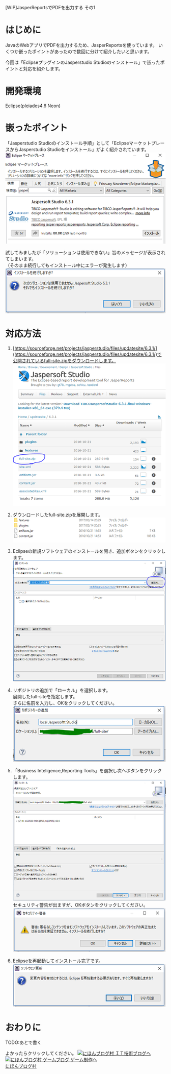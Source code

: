 [WIP]JasperReportsでPDFを出力する その1


# はじめに
JavaのWebアプリでPDFを出力するため、JasperReportsを使っています。
いくつか嵌ったポイントがあったので数回に分けて紹介したいと思います。  

今回は「EclipseプラグインのJasperstudio Studioのインストール」で嵌ったポイントと対応を紹介します。  

# 開発環境
Eclipse(pleiades4.6 Neon)

# 嵌ったポイント
「Jasperstudio Studioのインストール手順」として「EclipseマーケットプレースからJasperstudio Studioをインストール」がよく紹介されています。  
![Eclipseマーケットプレース](1_Eclipsemarket.PNG)

試してみましたが「ソリューションは使用できない」旨のメッセージが表示されてしまいます。  
（そのまま続行してもインストール中にエラーが発生します）  
![インストール失敗](2_market_ng.PNG)

# 対応方法
1.  [https://sourceforge.net/projects/jasperstudio/files/updatesite/6.3.1/](https://sourceforge.net/projects/jasperstudio/files/updatesite/6.3.1/)で公開されているfull-site.zipをダウンロードします。  
![ダウンロード](3_dl_fullsite.PNG)

1.  ダウンロードしたfull-site.zipを展開します。
![ダウンロード](4_unzip.PNG)

1.  Eclipseの新規ソフトウェアのインストールを開き、追加ボタンをクリックします。
![ソフトウェアのインストール](5_addsoft.PNG)

1. リポジトリの追加で「ローカル」を選択します。  
展開したfull-siteを指定します。  
さらに名前を入力し、OKをクリックしてください。
![リポジトリの追加](6_addrepo.PNG)

1. 「Business Inteligence,Reporting Tools」を選択し次へボタンをクリックします。
![ソフトウェアの選択](7_selectfile.PNG)
セキュリティ警告が出ますが、OKボタンをクリックしてください。
![警告メッセージ](8_warnmsg.PNG)

1. Eclipseを再起動してインストール完了です。
![終了](9_finish.PNG)

# おわりに
TODO:あとで書く

よかったらクリックしてください。
<a href="http://it.blogmura.com/"><img src="http://it.blogmura.com/img/it88_31.gif" width="88" height="31" border="0" alt="にほんブログ村 ＩＴ技術ブログへ" /></a>
<a href="http://game.blogmura.com/game_work/"><img src="http://game.blogmura.com/game_work/img/game_work88_31.gif" width="88" height="31" border="0" alt="にほんブログ村 ゲームブログ ゲーム制作へ" /></a><br /><a href="http://game.blogmura.com/game_work/">にほんブログ村</a>
